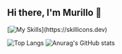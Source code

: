 ## Hi there, I'm Murillo 👋
[![My Skills](https://skillicons.dev/icons?i=js,ts,html,css,nodejs,sass,react,vue,jest,redux,sentry,)](https://skillicons.dev)

![Top Langs](https://github-readme-stats.vercel.app/api/top-langs/?username=MurilloCunha&layout=compact)
![Anurag's GitHub stats](https://github-readme-stats.vercel.app/api?username=MurilloCunha&show_icons=true&theme=transparent)
